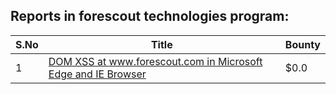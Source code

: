 ## Reports in forescout technologies program:
| S.No | Title | Bounty |
| ---- | ----- | ------ |
| 1 | [DOM XSS at www.forescout.com in Microsoft Edge and IE Browser](https://hackerone.com/reports/704266) | $0.0 |